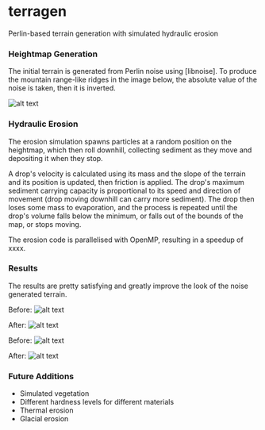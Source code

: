# terragen
Perlin-based terrain generation with simulated hydraulic erosion

### Heightmap Generation
The initial terrain is generated from Perlin noise using [libnoise]. To produce the mountain range-like ridges in the image below, the absolute value of the noise is taken, then it is inverted.

![alt text](https://github.com/molonepa/terragen/raw/master/assets/noisemap.png "Ridged Perlin Noise")

### Hydraulic Erosion
The erosion simulation spawns particles at a random position on the heightmap, which then roll downhill, collecting sediment as they move and depositing it when they stop.

A drop's velocity is calculated using its mass and the slope of the terrain and its position is updated, then friction is applied. The drop's maximum sediment carrying capacity is proportional to its speed and direction of movement (drop moving downhill can carry more sediment). The drop then loses some mass to evaporation, and the process is repeated until the drop's volume falls below the minimum, or falls out of the bounds of the map, or stops moving.

The erosion code is parallelised with OpenMP, resulting in a speedup of xxxx.

### Results
The results are pretty satisfying and greatly improve the look of the noise generated terrain.

Before:
![alt text](https://github.com/molonepa/terragen/raw/master/assets/before1.png "Before")

After:
![alt text](https://github.com/molonepa/terragen/raw/master/assets/after1.png "After ~1 million simulated particles")

Before:
![alt text](https://github.com/molonepa/terragen/raw/master/assets/before2.png "Before")

After:
![alt text](https://github.com/molonepa/terragen/raw/master/assets/after2.png "After ~1 million simulated particles")


### Future Additions

* Simulated vegetation
* Different hardness levels for different materials
* Thermal erosion
* Glacial erosion

[linoise]: http://libnoise.sourceforge.net/index.html
